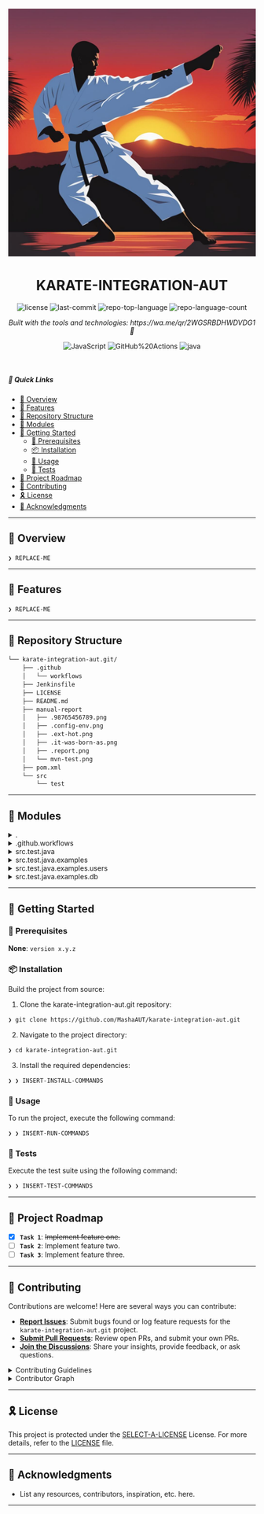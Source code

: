 ![alt text](https://github.com/MashaAUT/karate-integration-aut/blob/master/manual-report/.09876545678.jpg)
<p align="center">
    <h1 align="center">KARATE-INTEGRATION-AUT</h1>
</p>
<p align="center">
	<img src="https://img.shields.io/github/license/MashaAUT/karate-integration-aut.git?style=flat&logo=opensourceinitiative&logoColor=white&color=ff0074" alt="license">
	<img src="https://img.shields.io/github/last-commit/MashaAUT/karate-integration-aut.git?style=flat&logo=git&logoColor=white&color=ff0074" alt="last-commit">
	<img src="https://img.shields.io/github/languages/top/MashaAUT/karate-integration-aut.git?style=flat&color=ff0074" alt="repo-top-language">
	<img src="https://img.shields.io/github/languages/count/MashaAUT/karate-integration-aut.git?style=flat&color=ff0074" alt="repo-language-count">
</p>
<p align="center">
		<em>Built with the tools and technologies:</em>
		<em>https://wa.me/qr/2WGSRBDHWDVDG1 📲</em>
</p>
<p align="center">
	<img src="https://img.shields.io/badge/JavaScript-F7DF1E.svg?style=flat&logo=JavaScript&logoColor=black" alt="JavaScript">
	<img src="https://img.shields.io/badge/GitHub%20Actions-2088FF.svg?style=flat&logo=GitHub-Actions&logoColor=white" alt="GitHub%20Actions">
	<img src="https://img.shields.io/badge/java-%23ED8B00.svg?style=flat&logo=openjdk&logoColor=white" alt="java">
</p>

<br>

##### 🔗 Quick Links

- [📍 Overview](#-overview)
- [👾 Features](#-features)
- [📂 Repository Structure](#-repository-structure)
- [🧩 Modules](#-modules)
- [🚀 Getting Started](#-getting-started)
    - [🔖 Prerequisites](#-prerequisites)
    - [📦 Installation](#-installation)
    - [🤖 Usage](#-usage)
    - [🧪 Tests](#-tests)
- [📌 Project Roadmap](#-project-roadmap)
- [🤝 Contributing](#-contributing)
- [🎗 License](#-license)
- [🙌 Acknowledgments](#-acknowledgments)

---

## 📍 Overview

<code>❯ REPLACE-ME</code>

---

## 👾 Features

<code>❯ REPLACE-ME</code>

---

## 📂 Repository Structure

```sh
└── karate-integration-aut.git/
    ├── .github
    │   └── workflows
    ├── Jenkinsfile
    ├── LICENSE
    ├── README.md
    ├── manual-report
    │   ├── .98765456789.png
    │   ├── .config-env.png
    │   ├── .ext-hot.png
    │   ├── .it-was-born-as.png
    │   ├── .report.png
    │   └── mvn-test.png
    ├── pom.xml
    └── src
        └── test
```

---

## 🧩 Modules

<details closed><summary>.</summary>

| File | Summary |
| --- | --- |
| [Jenkinsfile](https://github.com/MashaAUT/karate-integration-aut.git/blob/main/Jenkinsfile) | <code>❯ REPLACE-ME</code> |

</details>

<details closed><summary>.github.workflows</summary>

| File | Summary |
| --- | --- |
| [ci-karate.yml](https://github.com/MashaAUT/karate-integration-aut.git/blob/main/.github/workflows/ci-karate.yml) | <code>❯ REPLACE-ME</code> |

</details>

<details closed><summary>src.test.java</summary>

| File | Summary |
| --- | --- |
| [karate-config.js](https://github.com/MashaAUT/karate-integration-aut.git/blob/main/src/test/java/karate-config.js) | <code>❯ REPLACE-ME</code> |

</details>

<details closed><summary>src.test.java.examples</summary>

| File | Summary |
| --- | --- |
| [ExamplesTest.java](https://github.com/MashaAUT/karate-integration-aut.git/blob/main/src/test/java/examples/ExamplesTest.java) | <code>❯ REPLACE-ME</code> |

</details>

<details closed><summary>src.test.java.examples.users</summary>

| File | Summary |
| --- | --- |
| [UsersRunner.java](https://github.com/MashaAUT/karate-integration-aut.git/blob/main/src/test/java/examples/users/UsersRunner.java) | <code>❯ REPLACE-ME</code> |
| [users.feature](https://github.com/MashaAUT/karate-integration-aut.git/blob/main/src/test/java/examples/users/users.feature) | <code>❯ REPLACE-ME</code> |
| [repeat-key.feature](https://github.com/MashaAUT/karate-integration-aut.git/blob/main/src/test/java/examples/users/repeat-key.feature) | <code>❯ REPLACE-ME</code> |
| [schema-validation.feature](https://github.com/MashaAUT/karate-integration-aut.git/blob/main/src/test/java/examples/users/schema-validation.feature) | <code>❯ REPLACE-ME</code> |

</details>

<details closed><summary>src.test.java.examples.db</summary>

| File | Summary |
| --- | --- |
| [DbUtils.java](https://github.com/MashaAUT/karate-integration-aut.git/blob/main/src/test/java/examples/db/DbUtils.java) | <code>❯ REPLACE-ME</code> |

</details>

---

## 🚀 Getting Started

### 🔖 Prerequisites

**None**: `version x.y.z`

### 📦 Installation

Build the project from source:

1. Clone the karate-integration-aut.git repository:
```sh
❯ git clone https://github.com/MashaAUT/karate-integration-aut.git
```

2. Navigate to the project directory:
```sh
❯ cd karate-integration-aut.git
```

3. Install the required dependencies:
```sh
❯ ❯ INSERT-INSTALL-COMMANDS
```

### 🤖 Usage

To run the project, execute the following command:

```sh
❯ ❯ INSERT-RUN-COMMANDS
```

### 🧪 Tests

Execute the test suite using the following command:

```sh
❯ ❯ INSERT-TEST-COMMANDS
```

---

## 📌 Project Roadmap

- [X] **`Task 1`**: <strike>Implement feature one.</strike>
- [ ] **`Task 2`**: Implement feature two.
- [ ] **`Task 3`**: Implement feature three.

---

## 🤝 Contributing

Contributions are welcome! Here are several ways you can contribute:

- **[Report Issues](https://github.com/MashaAUT/karate-integration-aut.git/issues)**: Submit bugs found or log feature requests for the `karate-integration-aut.git` project.
- **[Submit Pull Requests](https://github.com/MashaAUT/karate-integration-aut.git/blob/main/CONTRIBUTING.md)**: Review open PRs, and submit your own PRs.
- **[Join the Discussions](https://github.com/MashaAUT/karate-integration-aut.git/discussions)**: Share your insights, provide feedback, or ask questions.

<details closed>
<summary>Contributing Guidelines</summary>

1. **Fork the Repository**: Start by forking the project repository to your github account.
2. **Clone Locally**: Clone the forked repository to your local machine using a git client.
   ```sh
   git clone https://github.com/MashaAUT/karate-integration-aut.git
   ```
3. **Create a New Branch**: Always work on a new branch, giving it a descriptive name.
   ```sh
   git checkout -b new-feature-x
   ```
4. **Make Your Changes**: Develop and test your changes locally.
5. **Commit Your Changes**: Commit with a clear message describing your updates.
   ```sh
   git commit -m 'Implemented new feature x.'
   ```
6. **Push to github**: Push the changes to your forked repository.
   ```sh
   git push origin new-feature-x
   ```
7. **Submit a Pull Request**: Create a PR against the original project repository. Clearly describe the changes and their motivations.
8. **Review**: Once your PR is reviewed and approved, it will be merged into the main branch. Congratulations on your contribution!
</details>

<details closed>
<summary>Contributor Graph</summary>
<br>
<p align="left">
   <a href="https://github.com{/MashaAUT/karate-integration-aut.git/}graphs/contributors">
      <img src="https://contrib.rocks/image?repo=MashaAUT/karate-integration-aut.git">
   </a>
</p>
</details>

---

## 🎗 License

This project is protected under the [SELECT-A-LICENSE](https://choosealicense.com/licenses) License. For more details, refer to the [LICENSE](https://choosealicense.com/licenses/) file.

---

## 🙌 Acknowledgments

- List any resources, contributors, inspiration, etc. here.

---
